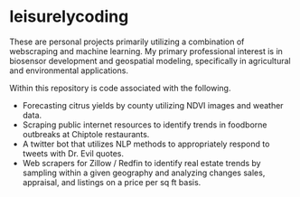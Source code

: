 # leisurelycoding
These are personal projects primarily utilizing a combination of webscraping and machine learning.  My primary professional interest is in biosensor development and geospatial modeling, specifically in agricultural and environmental applications.  

Within this repository is code associated with the following.
-  Forecasting citrus yields by county utilizing NDVI images and weather data.
-  Scraping public internet resources to identify trends in foodborne outbreaks at Chiptole restaurants.
-  A twitter bot that utilizes NLP methods to appropriately respond to tweets with Dr. Evil quotes.
-  Web scrapers for Zillow / Redfin to identify real estate trends by sampling within a given geography and analyzing changes sales, appraisal, and listings on a price per sq ft basis.
